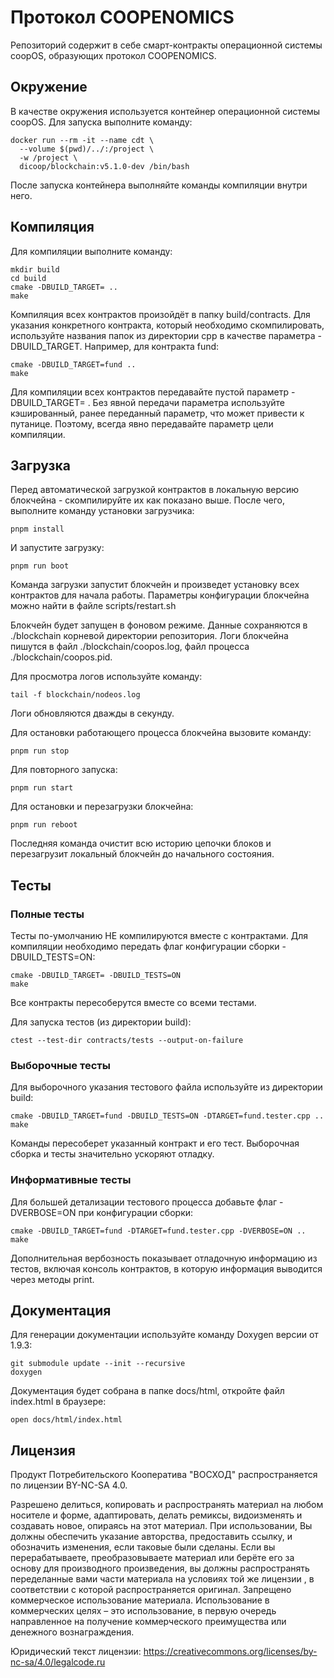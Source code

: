 # Протокол COOPENOMICS

Репозиторий содержит в себе смарт-контракты операционной системы coopOS, образующих протокол COOPENOMICS.

## Окружение
В качестве окружения используется контейнер операционной системы coopOS. Для запуска выполните команду:

```
docker run --rm -it --name cdt \
  --volume $(pwd)/../:/project \
  -w /project \
  dicoop/blockchain:v5.1.0-dev /bin/bash
```

После запуска контейнера выполняйте команды компиляции внутри него. 

## Компиляция
Для компиляции выполните команду:
```
mkdir build
cd build
cmake -DBUILD_TARGET= ..
make
```
Компиляция всех контрактов произойдёт в папку build/contracts. Для указания конкретного контракта, который необходимо скомпилировать, используйте названия папок из директории cpp в качестве параметра -DBUILD_TARGET. Например, для контракта fund:

```
cmake -DBUILD_TARGET=fund ..
make
```

Для компиляции всех контрактов передавайте пустой параметр -DBUILD_TARGET= . Без явной передачи параметра используйте кэшированный, ранее переданный параметр, что может привести к путанице. Поэтому, всегда явно передавайте параметр цели компиляции.


## Загрузка
Перед автоматической загрузкой контрактов в локальную версию блокчейна - скомпилируйте их как показано выше. После чего, выполните команду установки загрузчика:

```
pnpm install
```

И запустите загрузку:

```
pnpm run boot
```

Команда загрузки запустит блокчейн и произведет установку всех контрактов для начала работы. Параметры конфигурации блокчейна можно найти в файле scripts/restart.sh

Блокчейн будет запущен в фоновом режиме. Данные сохраняются в ./blockchain корневой директории репозитория. Логи блокчейна пишутся в файл ./blockchain/coopos.log, файл процесса ./blockchain/coopos.pid. 


Для просмотра логов используйте команду:
```
tail -f blockchain/nodeos.log
```

Логи обновляются дважды в секунду.

Для остановки работающего процесса блокчейна вызовите команду:

```
pnpm run stop
```

Для повторного запуска:
```
pnpm run start
```

Для остановки и перезагрузки блокчейна:

```
pnpm run reboot
```

Последняя команда очистит всю историю цепочки блоков и перезагрузит локальный блокчейн до начального состояния. 


## Тесты

### Полные тесты
Тесты по-умолчанию НЕ компилируются вместе с контрактами. Для компиляции необходимо передать флаг конфигурации сборки -DBUILD_TESTS=ON:
```
cmake -DBUILD_TARGET= -DBUILD_TESTS=ON
make
```
Все контракты пересоберутся вместе со всеми тестами. 

Для запуска тестов (из директории build):
```
ctest --test-dir contracts/tests --output-on-failure
```

### Выборочные тесты
Для выборочного указания тестового файла используйте из директории build:

```
cmake -DBUILD_TARGET=fund -DBUILD_TESTS=ON -DTARGET=fund.tester.cpp ..
make
```

Команды пересоберет указанный контракт и его тест. Выборочная сборка и тесты значительно ускоряют отладку. 


### Информативные тесты
Для большей детализации тестового процесса добавьте флаг -DVERBOSE=ON при конфигурации сборки:
```
cmake -DBUILD_TARGET=fund -DTARGET=fund.tester.cpp -DVERBOSE=ON ..
make
```

Дополнительная вербозность показывает отладочную информацию из тестов, включая консоль контрактов, в которую информация выводится через методы print.


## Документация
Для генерации документации используйте команду Doxygen версии от 1.9.3:
```
git submodule update --init --recursive
doxygen
```

Документация будет собрана в папке docs/html, откройте файл index.html в браузере:
```
open docs/html/index.html
```

## Лицензия
Продукт Потребительского Кооператива "ВОСХОД" распространяется по лицензии BY-NC-SA 4.0. 

Разрешено делиться, копировать и распространять материал на любом носителе и форме, адаптировать, делать ремиксы, видоизменять и создавать новое, опираясь на этот материал. При использовании, Вы должны обеспечить указание авторства, предоставить ссылку, и обозначить изменения, если таковые были сделаны. Если вы перерабатываете, преобразовываете материал или берёте его за основу для производного произведения, вы должны распространять переделанные вами части материала на условиях той же лицензии , в соответствии с которой распространяется оригинал. Запрещено коммерческое использование материала. Использование в коммерческих целях – это использование, в первую очередь направленное на получение коммерческого преимущества или денежного вознаграждения.

Юридический текст лицензии: https://creativecommons.org/licenses/by-nc-sa/4.0/legalcode.ru
